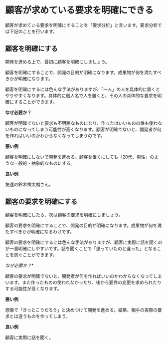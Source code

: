 # 顧客が求めている要求を明確にできる

顧客が求めている要求を明確にすることを「要求分析」と言います。要求分析では下記のことを行います。

## 顧客を明確にする

開発を進める上で、最初に顧客を明確にしましょう。

顧客を明確にすることで、開発の目的が明確になります。成果物が何を満たすべきかが明確になります。

顧客を明確にするには色んな手法がありますが、「一人」の人を具体的に置くとやりやすくなります。具体的に個人名で人を置くと、その人の具体的な要求を明確にすることができます。

**なぜ必要か？**

顧客が明確でないと要求も不明瞭なものになり、作ったはいいものの誰も使わないものになってしまう可能性が高くなります。顧客が明確でないと、開発者が何を作ればいいのかわからなくなってしまうのです。

**悪い例**

顧客を明確にしないで開発を進める。顧客を置くにしても「20代、男性」のような一般的・抽象的なものにする。

**良い例**

友達の鈴木祥太朗さん。

## 顧客の要求を明確にする

顧客を明確にしたら、次は顧客の要求を明確にしましょう。

顧客の要求を明確にすることで、開発の目的が明確になります。成果物が何を満たすべきかが明確になるわけです。

顧客の要求を明確にするには色んな手法がありますが、顧客に実際に話を聞くのが一番明確にしやすいです。話を聞くことで「思っていたのと違った」となることを防ぐことができます。

*なぜ必要か？**

顧客の要求が明確でないと、開発者が何を作ればいいのかわからなくなってしまいます。また作ったものの使われなかったり、後から要件の変更を求められたりする可能性が高くなります。

**悪い例**

想像で「きっとこうだろう」と決めつけて開発を進める。結果、相手の実際の要求とは違うものを作ってしまう。

**良い例**

顧客に実際に話を聞く。
